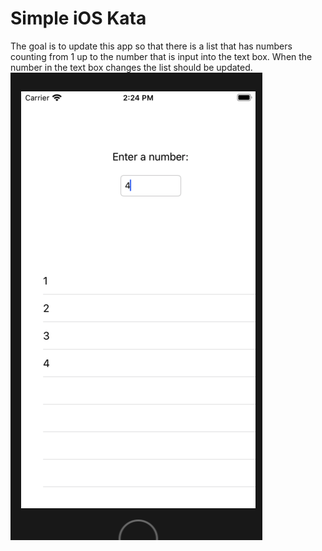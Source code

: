 # Simple iOS Kata

The goal is to update this app so that there is a list that has numbers counting from 1 up to the number that is input into the text box. When the number in the text box changes the list should be updated.
![Screenshot](https://github.com/zschro/ios-interview/blob/master/NumberKataScreenshot.png)
